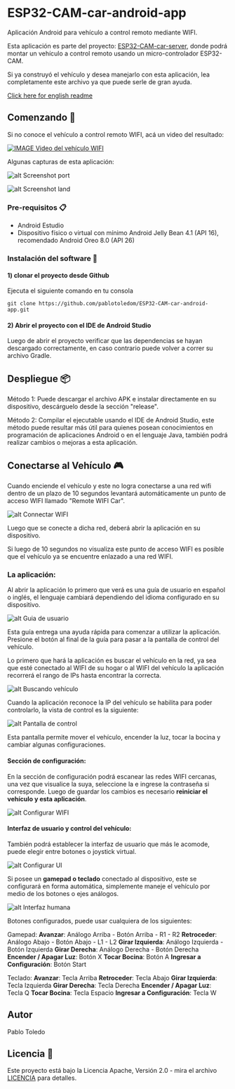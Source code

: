 
# ESP32-CAM-car-android-app

Aplicación Android para vehículo a control remoto mediante WIFI.

Esta aplicación es parte del proyecto: [ESP32-CAM-car-server](https://github.com/pablotoledom/ESP32-CAM-car-server), donde podrá montar un vehículo a control remoto usando un micro-controlador ESP32-CAM.

Si ya construyó el vehículo y desea manejarlo con esta aplicación, lea completamente este archivo ya que puede serle de gran ayuda.

[Click here for english readme](https://github.com/pablotoledom/ESP32-CAM-car-android-app/blob/main/README.md)

## Comenzando 🚀

Si no conoce el vehículo a control remoto WIFI, acá un video del resultado:

[![IMAGE Video del vehículo WIFI](https://img.youtube.com/vi/02oBJucxMBU/0.jpg)](https://www.youtube.com/watch?v=02oBJucxMBU)

Algunas capturas de esta aplicación:

![alt Screenshot port](https://raw.githubusercontent.com/pablotoledom/ESP32-CAM-car-android-app/main/images/capture_port.png)

![alt Screenshot land](https://raw.githubusercontent.com/pablotoledom/ESP32-CAM-car-android-app/main/images/capture_land.png)

### Pre-requisitos 📋

- Android Estudio
- Dispositivo físico o virtual con mínimo Android Jelly Bean 4.1 (API 16), recomendado Android Oreo 8.0 (API 26)

### Instalación del software 🔧

#### 1) clonar el proyecto desde Github

Ejecuta el siguiente comando en tu consola

```console
git clone https://github.com/pablotoledom/ESP32-CAM-car-android-app.git
```

#### 2) Abrir el proyecto con el IDE de Android Studio

Luego de abrir el proyecto verificar que las dependencias se hayan descargado correctamente, en caso contrario puede volver a correr su archivo Gradle.


## Despliegue 📦

Método 1: Puede descargar el archivo APK e instalar directamente en su dispositivo, descárguelo desde la sección "release".

Método 2: Compilar el ejecutable usando el IDE de Android Studio, este método puede resultar más útil para quienes posean conocimientos en programación de aplicaciones Android o en el lenguaje Java, también podrá realizar cambios o mejoras a esta aplicación.


## Conectarse al Vehículo 🎮

Cuando enciende el vehículo y este no logra conectarse a una red wifi dentro de un plazo de 10 segundos levantará automáticamente un punto de acceso WIFI llamado "Remote WIFI Car".

![alt Connectar WIFI](https://raw.githubusercontent.com/pablotoledom/ESP32-CAM-car-android-app/main/images/capture_wifi.png)

Luego que se conecte a dicha red, deberá abrir la aplicación en su dispositivo.

Si luego de 10 segundos no visualiza este punto de acceso WIFI es posible que el vehículo ya se encuentre enlazado a una red WIFI.

### La aplicación:

Al abrir la aplicación lo primero que verá es una guía de usuario en español o inglés, el lenguaje cambiará dependiendo del idioma configurado en su dispositivo.


![alt Guia de usuario](https://raw.githubusercontent.com/pablotoledom/ESP32-CAM-car-android-app/main/images/screenshot_guide.png)

Esta guía entrega una ayuda rápida para comenzar a utilizar la aplicación. Presione el botón al final de la guía para pasar a la pantalla de control del vehículo.

Lo primero que hará la aplicación es buscar el vehículo en la red, ya sea que esté conectado al WIFI de su hogar o al WIFI del vehículo la aplicación recorrerá el rango de IPs hasta encontrar la correcta.

![alt Buscando vehículo](https://raw.githubusercontent.com/pablotoledom/ESP32-CAM-car-android-app/main/images/screenshot_search.png)

Cuando la aplicación reconoce la IP del vehículo se habilita para poder controlarlo, la vista de control es la siguiente:

![alt Pantalla de control](https://raw.githubusercontent.com/pablotoledom/ESP32-CAM-car-android-app/main/images/screenshot.png)

Esta pantalla permite mover el vehículo, encender la luz, tocar la bocina y cambiar algunas configuraciones.

#### Sección de configuración:

En la sección de configuración podrá escanear las redes WIFI cercanas, una vez que visualice la suya, seleccione la e ingrese la contraseña si corresponde. Luego de guardar los cambios es necesario **reiniciar el vehículo y esta aplicación**.

 ![alt Configurar WIFI](https://raw.githubusercontent.com/pablotoledom/ESP32-CAM-car-android-app/main/images/screenshot_wifi.png)

#### Interfaz de usuario y control del vehículo:

También podrá establecer la interfaz de usuario que más le acomode, puede elegir entre botones o joystick virtual.

![alt Configurar UI](https://raw.githubusercontent.com/pablotoledom/ESP32-CAM-car-android-app/main/images/screenshot_ui.png)

Si posee un **gamepad o teclado** conectado al dispositivo, este se configurará en forma automática, simplemente maneje el vehículo por medio de los botones o ejes análogos.

![alt Interfaz humana](https://raw.githubusercontent.com/pablotoledom/ESP32-CAM-car-android-app/main/images/human-controls.png)

Botones configurados, puede usar cualquiera de los siguientes:

Gamepad:
    **Avanzar**: Análogo Arriba - Botón Arriba - R1 - R2
    **Retroceder**: Análogo Abajo - Botón Abajo - L1 - L2
    **Girar Izquierda**: Análogo Izquierda - Botón Izquierda
    **Girar Derecha**: Análogo Derecha - Botón Derecha
    **Encender / Apagar Luz**: Botón X
    **Tocar Bocina**: Botón A
    **Ingresar a Configuración**: Botón Start

Teclado:
    **Avanzar**: Tecla Arriba
    **Retroceder**: Tecla Abajo
    **Girar Izquierda**: Tecla Izquierda
    **Girar Derecha**: Tecla Derecha
    **Encender / Apagar Luz**: Tecla Q
    **Tocar Bocina**: Tecla Espacio
    **Ingresar a Configuración**: Tecla W

## Autor

Pablo Toledo


## Licencia 📄

Este proyecto está bajo la Licencia Apache, Versión 2.0 - mira el archivo [LICENCIA](https://github.com/pablotoledom/ESP32-CAM-car-android-app/blob/main/LICENCIA) para detalles.